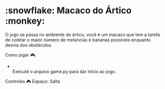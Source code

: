 <h1>:snowflake: Macaco do Ártico :monkey: </h1>
  O jogo se passa no ambiente do ártico,  você é um macaco que tem a tarefa de coletar o maior número de melancias e bananas possíveis enquanto desvia dos obstáculos.



Como jogar :video_game:: 
<ul>
  <li></li>Execute o arquivo game.py para dar início ao jogo.</li>
</ul>

Controles :video_game:
Espaço: Salta




  
